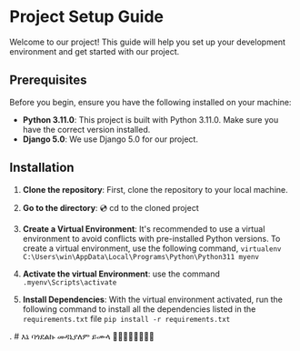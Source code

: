# Project Setup Guide

Welcome to our project! This guide will help you set up your development environment and get started with our project.

## Prerequisites

Before you begin, ensure you have the following installed on your machine:

- **Python 3.11.0**: This project is built with Python 3.11.0. Make sure you have the correct version installed.
- **Django 5.0**: We use Django 5.0 for our project.

## Installation

1. **Clone the repository**: First, clone the repository to your local machine.
2. **Go to the directory**: 💿 cd to the cloned project

3. **Create a Virtual Environment**: It's recommended to use a virtual environment to avoid conflicts with pre-installed Python versions. To create a virtual environment, use the following command, `virtualenv C:\Users\win\AppData\Local\Programs\Python\Python311 myenv`
4. **Activate the virtual Environment**: use the command `.myenv\Scripts\activate`
5. **Install Dependencies**: With the virtual environment activated, run the following command to install all the dependencies listed in the `requirements.txt` file `pip install -r requirements.txt`


   
.
      # እኔ  ባጎደልኩ መዳኒያለም ይሙላ 🙂🙂🙂🙂🙂🙂🙂🙂


